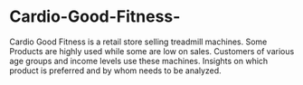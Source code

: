 # Cardio-Good-Fitness-
Cardio Good Fitness is a retail store selling treadmill machines. Some Products are highly used while some are low on sales. Customers of various age groups and income levels use these machines. Insights on which product is preferred and by whom needs to be analyzed.
